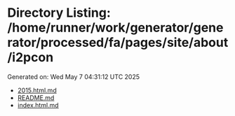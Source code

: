# Directory Listing: /home/runner/work/generator/generator/processed/fa/pages/site/about/i2pcon
Generated on: Wed May  7 04:31:12 UTC 2025

- [2015.html.md](2015.html.md)
- [README.md](README.md)
- [index.html.md](index.html.md)

